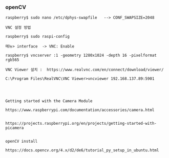### openCV

    raspberry$ sudo nano /etc/dphys-swapfile   --> CONF_SWAPSIZE=2048
    
    VNC 설정 방법
    
    raspberry$ sudo raspi-config
    
    메뉴> interface  -> VNC: Enable
    
    raspberry$ vncserver :1 -geometry 1280x1024 -depth 16 -pixelformat rgb565
    
    VNC Viewer 설치 :  https://www.realvnc.com/en/connect/download/viewer/
    
    C:\Program Files\RealVNC\VNC Viewer>vncviewer 192.168.137.89:5901
    
    
    
       
    Getting started with the Camera Module
    
    https://www.raspberrypi.com/documentation/accessories/camera.html
    
    
    https://projects.raspberrypi.org/en/projects/getting-started-with-picamera
    
    
    openCV install

    https://docs.opencv.org/4.x/d2/de6/tutorial_py_setup_in_ubuntu.html
